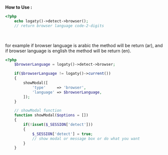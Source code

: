 **How to Use :**

```php
<?php
    echo logaty()->detect->browser();
    // return browser language code-2-digits
   
```
<br>
for example if browser language is arabic the method will be return (ar),
and if browser language is english the method will be return (en). 

```php
<?php
    $browserLanguage = logaty()->detect->browser;

    if($browserLanguage != logaty()->current())
    {
        showModal([
            'type'     => 'browser',
            'language' => $browserLanguage,
        ]);
    }

    // showModal function
    function showModal($options = [])
    {
        if(!isset($_SESSION['detect']))
        {
            $_SESSION['detect'] = true;
            // show modal or message box or do what you want
        }
    }

```